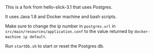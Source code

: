 This is a fork from hello-slick-3.1 that uses Postgres.

It uses Java 1.8 and Docker machine and bash scripts.

Make sure to change the ip number in `postgres.url` in `src/main/resources/application.conf` to the value returned by `docker-machine ip default`.

Run `startDb.sh` to start or reset the Postgres db.

